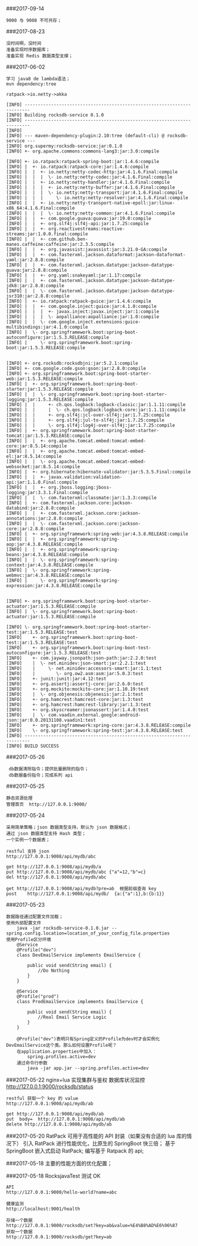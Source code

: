 ###2017-09-14

    9000 与 9008 不可共存；
    

###2017-08-23

    没时间啊，没时间
    准备实现时序数据库；
    准备实现 Redis 数据类型支撑；
    
        
###2017-06-02

    学习 java8 de lambda语法；
    mvn dependency:tree
    
    ratpack->io.netty->akka
    
    [INFO] ------------------------------------------------------------------------
    [INFO] Building rocksdb-service 0.1.0
    [INFO] ------------------------------------------------------------------------
    [INFO] 
    [INFO] --- maven-dependency-plugin:2.10:tree (default-cli) @ rocksdb-service ---
    [INFO] org.supermy:rocksdb-service:jar:0.1.0
    [INFO] +- org.apache.commons:commons-lang3:jar:3.0:compile
    
    [INFO] +- io.ratpack:ratpack-spring-boot:jar:1.4.6:compile
    [INFO] |  +- io.ratpack:ratpack-core:jar:1.4.6:compile
    [INFO] |  |  +- io.netty:netty-codec-http:jar:4.1.6.Final:compile
    [INFO] |  |  |  \- io.netty:netty-codec:jar:4.1.6.Final:compile
    [INFO] |  |  +- io.netty:netty-handler:jar:4.1.6.Final:compile
    [INFO] |  |  |  +- io.netty:netty-buffer:jar:4.1.6.Final:compile
    [INFO] |  |  |  \- io.netty:netty-transport:jar:4.1.6.Final:compile
    [INFO] |  |  |     \- io.netty:netty-resolver:jar:4.1.6.Final:compile
    [INFO] |  |  +- io.netty:netty-transport-native-epoll:jar:linux-x86_64:4.1.6.Final:compile
    [INFO] |  |  |  \- io.netty:netty-common:jar:4.1.6.Final:compile
    [INFO] |  |  +- com.google.guava:guava:jar:19.0:compile
    [INFO] |  |  +- org.slf4j:slf4j-api:jar:1.7.25:compile
    [INFO] |  |  +- org.reactivestreams:reactive-streams:jar:1.0.0.final:compile
    [INFO] |  |  +- com.github.ben-manes.caffeine:caffeine:jar:2.3.5:compile
    [INFO] |  |  +- org.javassist:javassist:jar:3.21.0-GA:compile
    [INFO] |  |  +- com.fasterxml.jackson.dataformat:jackson-dataformat-yaml:jar:2.8.8:compile
    [INFO] |  |  +- com.fasterxml.jackson.datatype:jackson-datatype-guava:jar:2.8.8:compile
    [INFO] |  |  +- org.yaml:snakeyaml:jar:1.17:compile
    [INFO] |  |  +- com.fasterxml.jackson.datatype:jackson-datatype-jdk8:jar:2.8.8:compile
    [INFO] |  |  \- com.fasterxml.jackson.datatype:jackson-datatype-jsr310:jar:2.8.8:compile
    [INFO] |  +- io.ratpack:ratpack-guice:jar:1.4.6:compile
    [INFO] |  |  +- com.google.inject:guice:jar:4.1.0:compile
    [INFO] |  |  |  +- javax.inject:javax.inject:jar:1:compile
    [INFO] |  |  |  \- aopalliance:aopalliance:jar:1.0:compile
    [INFO] |  |  \- com.google.inject.extensions:guice-multibindings:jar:4.1.0:compile
    [INFO] |  \- org.springframework.boot:spring-boot-autoconfigure:jar:1.5.3.RELEASE:compile
    [INFO] |     \- org.springframework.boot:spring-boot:jar:1.5.3.RELEASE:compile
    
    
    [INFO] +- org.rocksdb:rocksdbjni:jar:5.2.1:compile
    [INFO] +- com.google.code.gson:gson:jar:2.8.0:compile
    [INFO] +- org.springframework.boot:spring-boot-starter-web:jar:1.5.3.RELEASE:compile
    [INFO] |  +- org.springframework.boot:spring-boot-starter:jar:1.5.3.RELEASE:compile
    [INFO] |  |  \- org.springframework.boot:spring-boot-starter-logging:jar:1.5.3.RELEASE:compile
    [INFO] |  |     +- ch.qos.logback:logback-classic:jar:1.1.11:compile
    [INFO] |  |     |  \- ch.qos.logback:logback-core:jar:1.1.11:compile
    [INFO] |  |     +- org.slf4j:jcl-over-slf4j:jar:1.7.25:compile
    [INFO] |  |     +- org.slf4j:jul-to-slf4j:jar:1.7.25:compile
    [INFO] |  |     \- org.slf4j:log4j-over-slf4j:jar:1.7.25:compile
    [INFO] |  +- org.springframework.boot:spring-boot-starter-tomcat:jar:1.5.3.RELEASE:compile
    [INFO] |  |  +- org.apache.tomcat.embed:tomcat-embed-core:jar:8.5.14:compile
    [INFO] |  |  +- org.apache.tomcat.embed:tomcat-embed-el:jar:8.5.14:compile
    [INFO] |  |  \- org.apache.tomcat.embed:tomcat-embed-websocket:jar:8.5.14:compile
    [INFO] |  +- org.hibernate:hibernate-validator:jar:5.3.5.Final:compile
    [INFO] |  |  +- javax.validation:validation-api:jar:1.1.0.Final:compile
    [INFO] |  |  +- org.jboss.logging:jboss-logging:jar:3.3.1.Final:compile
    [INFO] |  |  \- com.fasterxml:classmate:jar:1.3.3:compile
    [INFO] |  +- com.fasterxml.jackson.core:jackson-databind:jar:2.8.8:compile
    [INFO] |  |  +- com.fasterxml.jackson.core:jackson-annotations:jar:2.8.0:compile
    [INFO] |  |  \- com.fasterxml.jackson.core:jackson-core:jar:2.8.8:compile
    [INFO] |  +- org.springframework:spring-web:jar:4.3.8.RELEASE:compile
    [INFO] |  |  +- org.springframework:spring-aop:jar:4.3.8.RELEASE:compile
    [INFO] |  |  +- org.springframework:spring-beans:jar:4.3.8.RELEASE:compile
    [INFO] |  |  \- org.springframework:spring-context:jar:4.3.8.RELEASE:compile
    [INFO] |  \- org.springframework:spring-webmvc:jar:4.3.8.RELEASE:compile
    [INFO] |     \- org.springframework:spring-expression:jar:4.3.8.RELEASE:compile
    
    
    [INFO] +- org.springframework.boot:spring-boot-starter-actuator:jar:1.5.3.RELEASE:compile
    [INFO] |  \- org.springframework.boot:spring-boot-actuator:jar:1.5.3.RELEASE:compile
    
    [INFO] \- org.springframework.boot:spring-boot-starter-test:jar:1.5.3.RELEASE:test
    [INFO]    +- org.springframework.boot:spring-boot-test:jar:1.5.3.RELEASE:test
    [INFO]    +- org.springframework.boot:spring-boot-test-autoconfigure:jar:1.5.3.RELEASE:test
    [INFO]    +- com.jayway.jsonpath:json-path:jar:2.2.0:test
    [INFO]    |  \- net.minidev:json-smart:jar:2.2.1:test
    [INFO]    |     \- net.minidev:accessors-smart:jar:1.1:test
    [INFO]    |        \- org.ow2.asm:asm:jar:5.0.3:test
    [INFO]    +- junit:junit:jar:4.12:test
    [INFO]    +- org.assertj:assertj-core:jar:2.6.0:test
    [INFO]    +- org.mockito:mockito-core:jar:1.10.19:test
    [INFO]    |  \- org.objenesis:objenesis:jar:2.1:test
    [INFO]    +- org.hamcrest:hamcrest-core:jar:1.3:test
    [INFO]    +- org.hamcrest:hamcrest-library:jar:1.3:test
    [INFO]    +- org.skyscreamer:jsonassert:jar:1.4.0:test
    [INFO]    |  \- com.vaadin.external.google:android-json:jar:0.0.20131108.vaadin1:test
    [INFO]    +- org.springframework:spring-core:jar:4.3.8.RELEASE:compile
    [INFO]    \- org.springframework:spring-test:jar:4.3.8.RELEASE:test
    [INFO] ------------------------------------------------------------------------
    [INFO] BUILD SUCCESS
    
    
###2017-05-26
     
     db数据清除指令；提供批量删除的指令；
     db数据备份指令；完成系列 api
         
###2017-05-25

    静态资源处理
    管理首页  http://127.0.0.1:9000/
        
###2017-05-24

    采用简单策略；json 数据类型支持，默认为 json 数据格式；
    通过 json 数据类型支持 Hash 类型；
    一个实例一个数据表；
    
    restful 支持 json
    http://127.0.0.1:9008/api/mydb/abc
    
    get http://127.0.0.1:9008/api/mydb/a
    put http://127.0.0.1:9008/api/mydb/abc {"a"=12,"b"=c}
    del http://127.0.0.1:9008/api/mydb/abc
    
    get http://127.0.0.1:9008/api/mydb?pre=ab  根据前缀查询 key
    post    http://127.0.0.1:9008/api/mydb/  {a:{"a":1},b:{b:1}}
    
    

###2017-05-23
        
    数据路径通过配置文件加载；
    使用外部配置文件
        java -jar rocksdb-service-0.1.0.jar --spring.config.location=location_of_your_config_file.properties
    使用Profile区分环境
        @Service
        @Profile("dev")
        class DevEmailService implements EmailService {
        
            public void send(String email) {
                //Do Nothing
            }
        }
        
        @Service
        @Profile("prod")
        class ProdEmailService implements EmailService {
        
            public void send(String email) {
                //Real Email Service Logic
            }
        }
        
        @Profile("dev")表明只有Spring定义的Profile为dev时才会实例化DevEmailService这个类。那么如何设置Profile呢？
        在application.properties中加入：
            spring.profiles.active=dev
        通过命令行参数
            java -jar app.jar --spring.profiles.active=dev
        
    
###2017-05-22
    nginx+lua 实现集群与鉴权
    数据库状况监控
    http://127.0.0.1:9000/rocksdb/status
    
    restful 获取一个 key 的 value
    http://127.0.0.1:9008/api/mydb/ab
    
    get http://127.0.0.1:9008/api/mydb/ab
    put  body=  http://127.0.0.1:9008/api/mydb/ab
    delete http://127.0.0.1:9008/api/mydb/ab

###2017-05-20
    RatPack 可用于高性能的 API 封装（如果没有合适的 lua 库的情况下）
    引入 RatPack 进行性能优化，比原生的 SpringBoot 快三倍；
    基于 SpringBoot 嵌入式启动 RatPack;
    编写基于 Ratpack 的 api;
    
    
###2017-05-18
    主要的性能方面的优化配置；
    
###2017-05-18
    RocksjavaTest 测试 OK

    API
    http://127.0.0.1:9000/hello-world?name=abc
    
    健康监测
    http://localhost:9001/health
    
    存储一个数据
    http://127.0.0.1:9000/rocksdb/set?key=ab&value=%E4%B8%AD%E6%96%87
    获取一个数据
    http://127.0.0.1:9000/rocksdb/get?key=ab